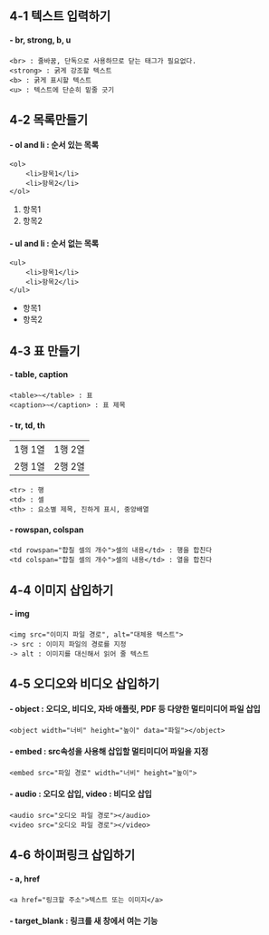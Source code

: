 ## 4-1 텍스트 입력하기
#### - br, strong, b, u
```
<br> : 줄바꿈, 단독으로 사용하므로 닫는 태그가 필요없다.
<strong> : 굵게 강조할 텍스트
<b> : 굵게 표시할 텍스트
<u> : 텍스트에 단순히 밑줄 긋기
```
## 4-2 목록만들기
#### - ol and li : 순서 있는 목록 
```
<ol>
    <li>항목1</li>
    <li>항목2</li>
</ol>
```

<ol>
    <li>항목1</li>
    <li>항목2</li>
</ol>

#### - ul and li : 순서 없는 목록 
```
<ul>
    <li>항목1</li>
    <li>항목2</li>
</ul>
```

<ul>
    <li>항목1</li>
    <li>항목2</li>
</ul>

## 4-3 표 만들기
#### - table, caption

```
<table>~</table> : 표
<caption>~</caption> : 표 제목
```

#### - tr, td, th
<table>
    <tr>
      <td>1행 1열</td>
      <td>1행 2열</td>
    </tr>
    <tr>
      <td>2행 1열</td>
      <td>2행 2열</td>
    </tr>
</table>
  
```
<tr> : 행
<td> : 셀
<th> : 요소별 제목, 진하게 표시, 중앙배열
```

#### - rowspan, colspan
```
<td rowspan="합칠 셀의 개수">셀의 내용</td> : 행을 합친다
<td colspan="합칠 셀의 개수">셀의 내용</td> : 열을 합친다
```

## 4-4 이미지 삽입하기
#### - img
```
<img src="이미지 파일 경로", alt="대체용 텍스트">
-> src : 이미지 파일의 경로를 지정
-> alt : 이미지를 대신해서 읽어 줄 텍스트
```

## 4-5 오디오와 비디오 삽입하기
#### - object : 오디오, 비디오, 자바 애플릿, PDF 등 다양한 멀티미디어 파일 삽입
```
<object width="너비" height="높이" data="파일"></object>
```

#### - embed : src속성을 사용해 삽입할 멀티미디어 파일을 지정
```
<embed src="파일 경로" width="너비" height="높이">
```

#### - audio : 오디오 삽입, video : 비디오 삽입
```
<audio src="오디오 파일 경로"></audio>
<video src="오디오 파일 경로"></video>
```

## 4-6 하이퍼링크 삽입하기
#### - a, href 
```
<a href="링크할 주소">텍스트 또는 이미지</a>
```

#### - target_blank : 링크를 새 창에서 여는 기능
